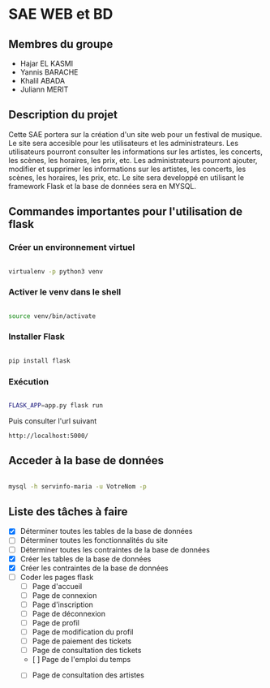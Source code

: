 # SAE WEB et BD

## Membres du groupe

- Hajar EL KASMI
- Yannis BARACHE
- Khalil ABADA
- Juliann MERIT

## Description du projet

Cette SAE portera sur la création d'un site web pour un festival de musique. Le site sera accesible pour les utilisateurs et les administrateurs. Les utilisateurs pourront consulter les informations sur les artistes, les concerts, les scènes, les horaires, les prix, etc. Les administrateurs pourront ajouter, modifier et supprimer les informations sur les artistes, les concerts, les scènes, les horaires, les prix, etc. Le site sera developpé en utilisant le framework Flask et la base de données sera en MYSQL.


## Commandes importantes pour l'utilisation de flask

### Créer un environnement virtuel

```bash

virtualenv -p python3 venv

```

### Activer le venv dans le shell
```bash

source venv/bin/activate

```

### Installer Flask

```bash

pip install flask

```

### Exécution

```bash

FLASK_APP=app.py flask run

```

Puis consulter l'url suivant

```
http://localhost:5000/

```


## Acceder à la base de données

```bash

mysql -h servinfo-maria -u VotreNom -p

```


## Liste des tâches à faire 


- [x] Déterminer toutes les tables de la base de données
- [ ] Déterminer toutes les fonctionnalités du site
- [ ] Déterminer toutes les contraintes de la base de données
- [x] Créer les tables de la base de données
- [x] Créer les contraintes de la base de données
- [ ] Coder les pages flask
    - [ ] Page d'accueil
    - [ ] Page de connexion
    - [ ] Page d'inscription
    - [ ] Page de déconnexion
    - [ ] Page de profil
    - [ ] Page de modification du profil
    - [ ] Page de paiement des tickets
    - [ ] Page de consultation des tickets
    - [ ] Page de l'emploi du temps
    - [ ] Page de consultation des artistes

